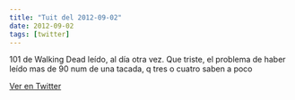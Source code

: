 ```yaml
---
title: "Tuit del 2012-09-02"
date: 2012-09-02
tags: [twitter]
---
```


101 de Walking Dead leído, al día otra vez. Que triste, el problema de haber leído mas de 90 num de una tacada, q tres o cuatro saben a poco



[Ver en Twitter](https://twitter.com/i/web/status/242064336951074816)
